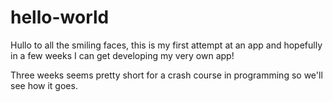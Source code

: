 # hello-world

Hullo to all the smiling faces, this is my first attempt at an app and hopefully in a few weeks I can get developing my very own app!

Three weeks seems pretty short for a crash course in programming so we'll see how it goes.
